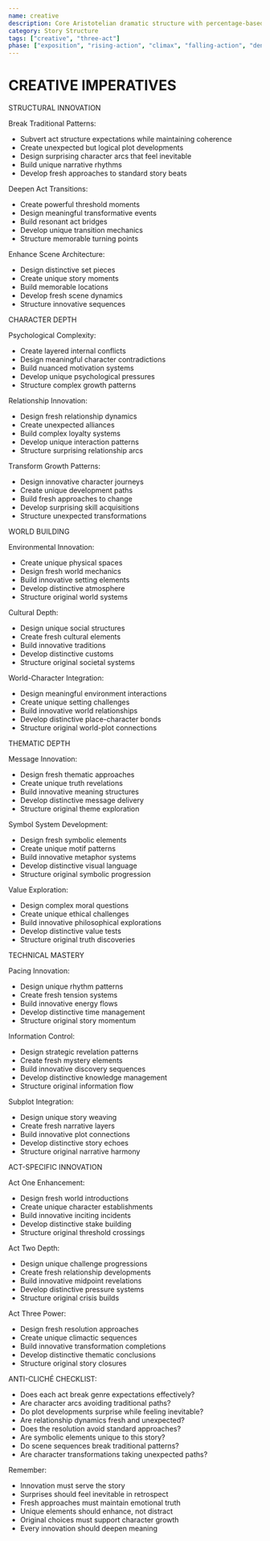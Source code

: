 ```yaml
---
name: creative
description: Core Aristotelian dramatic structure with percentage-based story stages and character elements
category: Story Structure
tags: ["creative", "three-act"]
phase: ["exposition", "rising-action", "climax", "falling-action", "denouement"]
---
```


# CREATIVE IMPERATIVES

STRUCTURAL INNOVATION

Break Traditional Patterns:

* Subvert act structure expectations while maintaining coherence
* Create unexpected but logical plot developments
* Design surprising character arcs that feel inevitable
* Build unique narrative rhythms
* Develop fresh approaches to standard story beats

Deepen Act Transitions:

* Create powerful threshold moments
* Design meaningful transformative events
* Build resonant act bridges
* Develop unique transition mechanics
* Structure memorable turning points

Enhance Scene Architecture:

* Design distinctive set pieces
* Create unique story moments
* Build memorable locations
* Develop fresh scene dynamics
* Structure innovative sequences

CHARACTER DEPTH

Psychological Complexity:

* Create layered internal conflicts
* Design meaningful character contradictions
* Build nuanced motivation systems
* Develop unique psychological pressures
* Structure complex growth patterns

Relationship Innovation:

* Design fresh relationship dynamics
* Create unexpected alliances
* Build complex loyalty systems
* Develop unique interaction patterns
* Structure surprising relationship arcs

Transform Growth Patterns:

* Design innovative character journeys
* Create unique development paths
* Build fresh approaches to change
* Develop surprising skill acquisitions
* Structure unexpected transformations

WORLD BUILDING

Environmental Innovation:

* Create unique physical spaces
* Design fresh world mechanics
* Build innovative setting elements
* Develop distinctive atmosphere
* Structure original world systems

Cultural Depth:

* Design unique social structures
* Create fresh cultural elements
* Build innovative traditions
* Develop distinctive customs
* Structure original societal systems

World-Character Integration:

* Design meaningful environment interactions
* Create unique setting challenges
* Build innovative world relationships
* Develop distinctive place-character bonds
* Structure original world-plot connections

THEMATIC DEPTH

Message Innovation:

* Design fresh thematic approaches
* Create unique truth revelations
* Build innovative meaning structures
* Develop distinctive message delivery
* Structure original theme exploration

Symbol System Development:

* Design fresh symbolic elements
* Create unique motif patterns
* Build innovative metaphor systems
* Develop distinctive visual language
* Structure original symbolic progression

Value Exploration:

* Design complex moral questions
* Create unique ethical challenges
* Build innovative philosophical explorations
* Develop distinctive value tests
* Structure original truth discoveries

TECHNICAL MASTERY

Pacing Innovation:

* Design unique rhythm patterns
* Create fresh tension systems
* Build innovative energy flows
* Develop distinctive time management
* Structure original story momentum

Information Control:

* Design strategic revelation patterns
* Create fresh mystery elements
* Build innovative discovery sequences
* Develop distinctive knowledge management
* Structure original information flow

Subplot Integration:

* Design unique story weaving
* Create fresh narrative layers
* Build innovative plot connections
* Develop distinctive story echoes
* Structure original narrative harmony

ACT-SPECIFIC INNOVATION

Act One Enhancement:

* Design fresh world introductions
* Create unique character establishments
* Build innovative inciting incidents
* Develop distinctive stake building
* Structure original threshold crossings

Act Two Depth:

* Design unique challenge progressions
* Create fresh relationship developments
* Build innovative midpoint revelations
* Develop distinctive pressure systems
* Structure original crisis builds

Act Three Power:

* Design fresh resolution approaches
* Create unique climactic sequences
* Build innovative transformation completions
* Develop distinctive thematic conclusions
* Structure original story closures

ANTI-CLICHÉ CHECKLIST:

* Does each act break genre expectations effectively?
* Are character arcs avoiding traditional paths?
* Do plot developments surprise while feeling inevitable?
* Are relationship dynamics fresh and unexpected?
* Does the resolution avoid standard approaches?
* Are symbolic elements unique to this story?
* Do scene sequences break traditional patterns?
* Are character transformations taking unexpected paths?

Remember:

* Innovation must serve the story
* Surprises should feel inevitable in retrospect
* Fresh approaches must maintain emotional truth
* Unique elements should enhance, not distract
* Original choices must support character growth
* Every innovation should deepen meaning